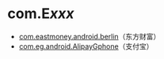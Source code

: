 # com.E*xxx*

- [com.eastmoney.android.berlin](./com.eastmoney.android.berlin/readme.md)（东方财富）
- [com.eg.android.AlipayGphone](./com.eg.android.AlipayGphone/readme.md)（支付宝）